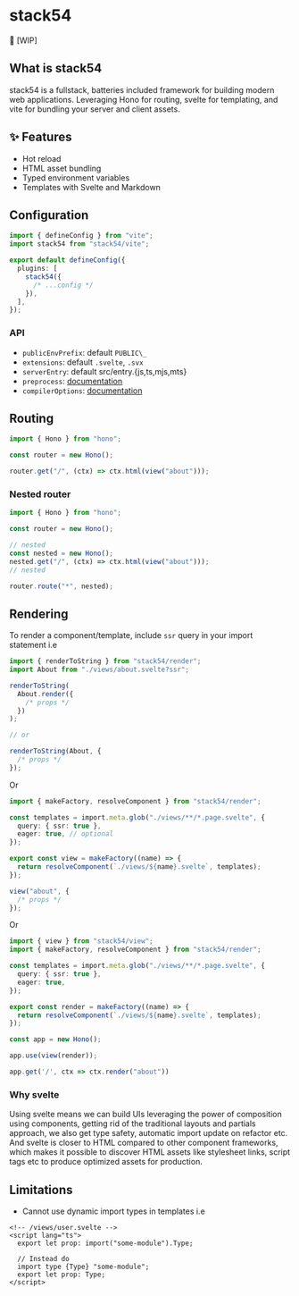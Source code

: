 # stack54

🚧 [WIP]

## What is stack54
stack54 is a fullstack, batteries included framework for building modern web applications. Leveraging Hono for routing, svelte for templating, and vite for bundling your server and client assets.

## ✨ Features

- Hot reload
- HTML asset bundling
- Typed environment variables
- Templates with Svelte and Markdown

## Configuration

```ts
import { defineConfig } from "vite";
import stack54 from "stack54/vite";

export default defineConfig({
  plugins: [
    stack54({
      /* ...config */
    }),
  ],
});
```

### API

- `publicEnvPrefix`: default `PUBLIC\_`
- `extensions`: default `.svelte`, `.svx`
- `serverEntry`: default src/entry.{js,ts,mjs,mts}
- `preprocess`: [documentation](https://github.com/sveltejs/vite-plugin-svelte/blob/main/docs/config.md#preprocess)
- `compilerOptions`: [documentation](https://github.com/sveltejs/vite-plugin-svelte/blob/main/docs/config.md#compileroptions)

## Routing

```ts
import { Hono } from "hono";

const router = new Hono();

router.get("/", (ctx) => ctx.html(view("about")));
```

### Nested router

```ts
import { Hono } from "hono";

const router = new Hono();

// nested
const nested = new Hono();
nested.get("/", (ctx) => ctx.html(view("about")));
// nested

router.route("*", nested);
```

## Rendering
To render a component/template, include `ssr` query in your import statement i.e

```ts
import { renderToString } from "stack54/render";
import About from "./views/about.svelte?ssr";

renderToString(
  About.render({
    /* props */
  })
);

// or

renderToString(About, {
  /* props */
});
```

Or

```ts
import { makeFactory, resolveComponent } from "stack54/render";

const templates = import.meta.glob("./views/**/*.page.svelte", {
  query: { ssr: true },
  eager: true, // optional
});

export const view = makeFactory((name) => {
  return resolveComponent(`./views/${name}.svelte`, templates);
});

view("about", {
  /* props */
});
```

Or

```ts
import { view } from "stack54/view";
import { makeFactory, resolveComponent } from "stack54/render";

const templates = import.meta.glob("./views/**/*.page.svelte", {
  query: { ssr: true },
  eager: true,
});

export const render = makeFactory((name) => {
  return resolveComponent(`./views/${name}.svelte`, templates);
});

const app = new Hono();

app.use(view(render));

app.get('/', ctx => ctx.render("about"))
```

### Why svelte
Using svelte means we can build UIs leveraging the power of composition using components, getting rid of the traditional layouts and partials approach, we also get type safety, automatic import update on refactor etc. And svelte is closer to HTML compared to other component frameworks, which makes it possible to discover HTML assets like stylesheet links, script tags etc to produce optimized assets for production.

## Limitations

- Cannot use dynamic import types in templates i.e

```svelte
<!-- /views/user.svelte -->
<script lang="ts">
  export let prop: import("some-module").Type;

  // Instead do
  import type {Type} "some-module";
  export let prop: Type;
</script>
```
